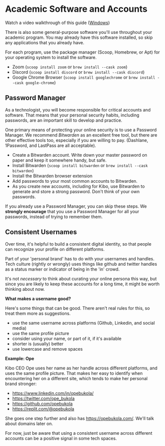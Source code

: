 # Academic Software and Accounts

Watch a video walkthrough of this guide ([Windows](https://www.loom.com/share/6eee1778693e4e4bb3b8ed377ebd5755))

There is also some general-purpose software you'll use throughout your academic
program. You may already have this software installed, so skip any applications
that you already have.

For each program, use the package manager (Scoop,
Homebrew, or Apt) for your operating system to install the software.

- Zoom (`scoop install zoom` or `brew install --cask zoom`)
- Discord (`scoop install discord` or `brew install --cask discord`)
- Google Chrome Browser (`scoop install googlechrome` or `brew install --cask google-chrome`)

## Password Manager

As a technologist, you will become responsible for critical accounts and software. That means that your personal security habits, including passwords, are an important skill to develop and practice.

One primary means of protecting your online security is to use a Password Manager. We recommend _Bitwarden_ as an excellent free tool, but there are other effective tools too, especially if you are willing to pay. (Dashlane, 1Password, and LastPass are all acceptable).

* Create a Bitwarden account. Write down your master password on paper and keep it somewhere handy, but safe.
* Install Bitwarden (`scoop install bitwarden` or `brew install --cask bitwarden`)
* Install the Bitwarden browser extension
* Add passwords to your most common accounts to Bitwarden.
* As you create new accounts, including for Kibo, use Bitwarden to generate and store a strong password. Don't think of your own passwords.

If you already use a Password Manager, you can skip these steps. We **strongly encourage** that you use a Password Manager for all your passwords, instead of trying to remember them.

## Consistent Usernames

Over time, it's helpful to build a consistent digital identity, so that people
can recognize your profile on different platforms.

Part of your 'personal brand' has to do with your usernames and handles. Tech
culture (rightly or wrongly) uses things like github and twitter handles as a 
status marker or indicator of being in the 'in' crowd.

It's not _necessary_ to think about curating your online persona this way, but
since you are likely to keep these accounts for a long time, it might be worth
thinking about now.

**What makes a username good?**

Here's some things that can be good. There aren't real rules for this, so treat
them more as suggestions.

- use the same username across platforms (Github, Linkedin, and social media)
- use the same profile picture
- consider using your name, or part of it, if it's available
- shorter is (usually) better
- use lowercase and remove spaces

**Example: Ope**

Kibo CEO Ope uses her name as her handle across different platforms, and uses
the same profile picture. That makes her easy to identify when encountering her
on a different site, which tends to make her personal brand stronger:

- https://www.linkedin.com/in/opebukola/
- https://twitter.com/ope_bukola
- https://github.com/opebukola
- https://replit.com/@opebukola

She goes one step further and also has https://opebukola.com/. We'll talk about domains later on. 

For now, just be aware that using a consistent username across different
accounts can be a positive signal in some tech spaces.
